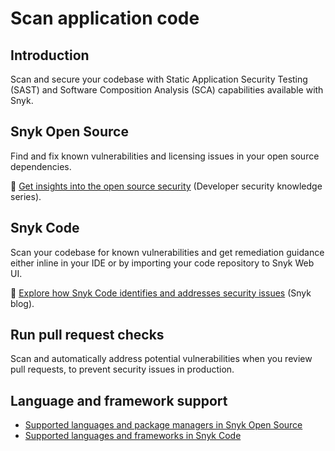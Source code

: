 # Scan application code

## Introduction

Scan and secure your codebase with Static Application Security Testing (SAST) and Software Composition Analysis (SCA) capabilities available with Snyk.

## Snyk Open Source

Find and fix known vulnerabilities and licensing issues in your open source dependencies.

:link: [Get insights into the open source security](https://snyk.io/series/open-source-security/) (Developer security knowledge series).

## Snyk Code

Scan your codebase for known vulnerabilities and get remediation guidance either inline in your IDE or by importing your code repository to Snyk Web UI.

:link: [Explore how Snyk Code identifies and addresses security issues](https://snyk.io/blog/advanced-technologies-behind-snyk-code/) (Snyk blog).

## Run pull request checks

Scan and automatically address potential vulnerabilities when you review pull requests, to prevent security issues in production.

## Language and framework support

* [Supported languages and package managers in Snyk Open Source](snyk-open-source/snyk-open-source-supported-languages-and-package-managers/)
* [Supported languages and frameworks in Snyk Code](snyk-code/snyk-code-language-and-framework-support.md)
